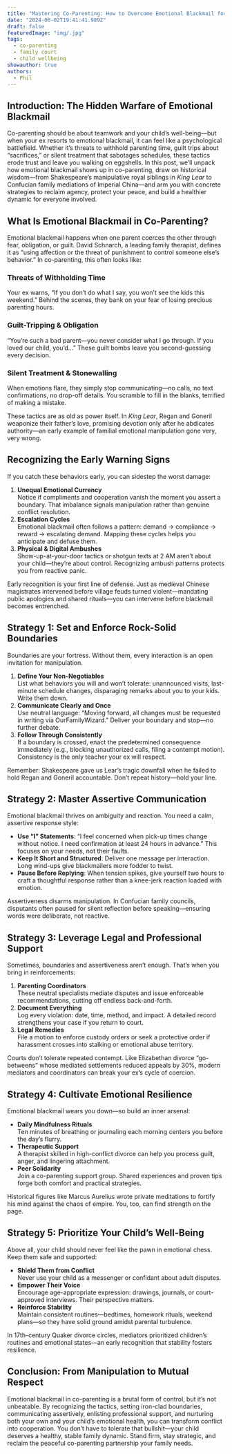 ```yaml
---
title: "Mastering Co-Parenting: How to Overcome Emotional Blackmail for a Healthier Family Dynamic"
date: "2024-06-02T19:41:41.989Z"
draft: false
featuredImage: "img/.jpg"
tags:
  - co-parenting
  - family court
  - child wellbeing
showauthor: true
authors:
  - Phil
---
```



## Introduction: The Hidden Warfare of Emotional Blackmail

Co-parenting should be about teamwork and your child’s well-being—but when your ex resorts to emotional blackmail, it can feel like a psychological battlefield. Whether it’s threats to withhold parenting time, guilt trips about “sacrifices,” or silent treatment that sabotages schedules, these tactics erode trust and leave you walking on eggshells. In this post, we’ll unpack how emotional blackmail shows up in co-parenting, draw on historical wisdom—from Shakespeare’s manipulative royal siblings in *King Lear* to Confucian family mediations of Imperial China—and arm you with concrete strategies to reclaim agency, protect your peace, and build a healthier dynamic for everyone involved.

## What Is Emotional Blackmail in Co-Parenting?

Emotional blackmail happens when one parent coerces the other through fear, obligation, or guilt. David Schnarch, a leading family therapist, defines it as “using affection or the threat of punishment to control someone else’s behavior.” In co-parenting, this often looks like:

### Threats of Withholding Time  
Your ex warns, “If you don’t do what I say, you won’t see the kids this weekend.” Behind the scenes, they bank on your fear of losing precious parenting hours.

### Guilt-Tripping & Obligation  
“You’re such a bad parent—you never consider what I go through. If you loved our child, you’d…” These guilt bombs leave you second-guessing every decision.

### Silent Treatment & Stonewalling  
When emotions flare, they simply stop communicating—no calls, no text confirmations, no drop-off details. You scramble to fill in the blanks, terrified of making a mistake.

These tactics are as old as power itself. In *King Lear*, Regan and Goneril weaponize their father’s love, promising devotion only after he abdicates authority—an early example of familial emotional manipulation gone very, very wrong.

## Recognizing the Early Warning Signs

If you catch these behaviors early, you can sidestep the worst damage:

1. **Unequal Emotional Currency**  
   Notice if compliments and cooperation vanish the moment you assert a boundary. That imbalance signals manipulation rather than genuine conflict resolution.  
2. **Escalation Cycles**  
   Emotional blackmail often follows a pattern: demand → compliance → reward → escalating demand. Mapping these cycles helps you anticipate and defuse them.  
3. **Physical & Digital Ambushes**  
   Show-up-at-your-door tactics or shotgun texts at 2 AM aren’t about your child—they’re about control. Recognizing ambush patterns protects you from reactive panic.

Early recognition is your first line of defense. Just as medieval Chinese magistrates intervened before village feuds turned violent—mandating public apologies and shared rituals—you can intervene before blackmail becomes entrenched.

## Strategy 1: Set and Enforce Rock-Solid Boundaries

Boundaries are your fortress. Without them, every interaction is an open invitation for manipulation.

1. **Define Your Non-Negotiables**  
   List what behaviors you will and won’t tolerate: unannounced visits, last-minute schedule changes, disparaging remarks about you to your kids. Write them down.  
2. **Communicate Clearly and Once**  
   Use neutral language: “Moving forward, all changes must be requested in writing via OurFamilyWizard.” Deliver your boundary and stop—no further debate.  
3. **Follow Through Consistently**  
   If a boundary is crossed, enact the predetermined consequence immediately (e.g., blocking unauthorized calls, filing a contempt motion). Consistency is the only teacher your ex will respect.

Remember: Shakespeare gave us Lear’s tragic downfall when he failed to hold Regan and Goneril accountable. Don’t repeat history—hold your line.

## Strategy 2: Master Assertive Communication

Emotional blackmail thrives on ambiguity and reaction. You need a calm, assertive response style:

- **Use “I” Statements**: “I feel concerned when pick-up times change without notice. I need confirmation at least 24 hours in advance.” This focuses on your needs, not their faults.  
- **Keep It Short and Structured**: Deliver one message per interaction. Long wind-ups give blackmailers more fodder to twist.  
- **Pause Before Replying**: When tension spikes, give yourself two hours to craft a thoughtful response rather than a knee-jerk reaction loaded with emotion.

Assertiveness disarms manipulation. In Confucian family councils, disputants often paused for silent reflection before speaking—ensuring words were deliberate, not reactive.

## Strategy 3: Leverage Legal and Professional Support

Sometimes, boundaries and assertiveness aren’t enough. That’s when you bring in reinforcements:

1. **Parenting Coordinators**  
   These neutral specialists mediate disputes and issue enforceable recommendations, cutting off endless back-and-forth.  
2. **Document Everything**  
   Log every violation: date, time, method, and impact. A detailed record strengthens your case if you return to court.  
3. **Legal Remedies**  
   File a motion to enforce custody orders or seek a protective order if harassment crosses into stalking or emotional abuse territory.

Courts don’t tolerate repeated contempt. Like Elizabethan divorce “go-betweens” whose mediated settlements reduced appeals by 30%, modern mediators and coordinators can break your ex’s cycle of coercion.

## Strategy 4: Cultivate Emotional Resilience

Emotional blackmail wears you down—so build an inner arsenal:

- **Daily Mindfulness Rituals**  
  Ten minutes of breathing or journaling each morning centers you before the day’s flurry.  
- **Therapeutic Support**  
  A therapist skilled in high-conflict divorce can help you process guilt, anger, and lingering attachment.  
- **Peer Solidarity**  
  Join a co-parenting support group. Shared experiences and proven tips forge both comfort and practical strategies.

Historical figures like Marcus Aurelius wrote private meditations to fortify his mind against the chaos of empire. You, too, can find strength on the page.

## Strategy 5: Prioritize Your Child’s Well-Being

Above all, your child should never feel like the pawn in emotional chess. Keep them safe and supported:

- **Shield Them from Conflict**  
  Never use your child as a messenger or confidant about adult disputes.  
- **Empower Their Voice**  
  Encourage age-appropriate expression: drawings, journals, or court-approved interviews. Their perspective matters.  
- **Reinforce Stability**  
  Maintain consistent routines—bedtimes, homework rituals, weekend plans—so they have solid ground amidst parental turbulence.

In 17th-century Quaker divorce circles, mediators prioritized children’s routines and emotional states—an early recognition that stability fosters resilience.

## Conclusion: From Manipulation to Mutual Respect

Emotional blackmail in co-parenting is a brutal form of control, but it’s not unbeatable. By recognizing the tactics, setting iron-clad boundaries, communicating assertively, enlisting professional support, and nurturing both your own and your child’s emotional health, you can transform conflict into cooperation. You don’t have to tolerate that bullshit—your child deserves a healthy, stable family dynamic. Stand firm, stay strategic, and reclaim the peaceful co-parenting partnership your family needs.  
